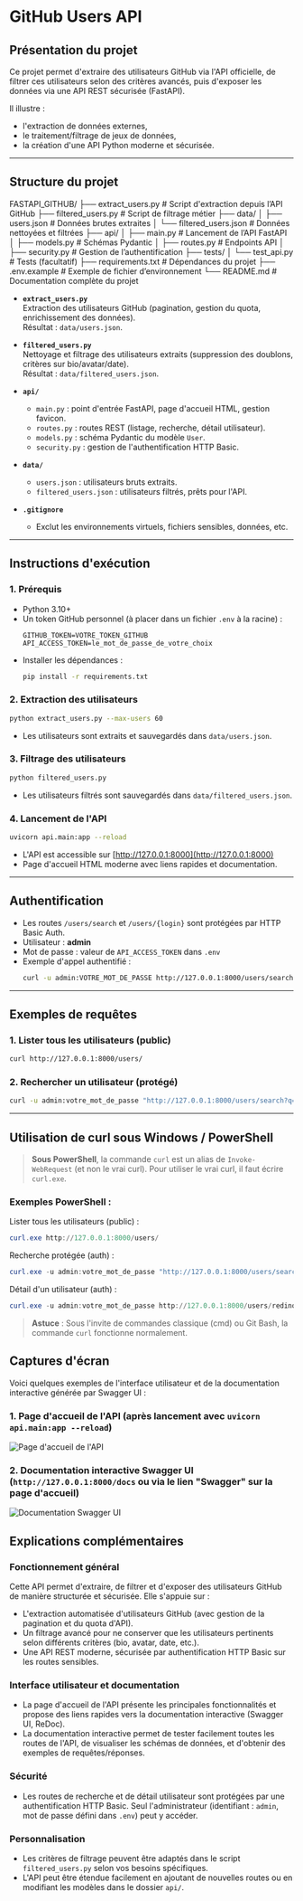 # GitHub Users API

## Présentation du projet

Ce projet permet d'extraire des utilisateurs GitHub via l'API officielle, de filtrer ces utilisateurs selon des critères avancés, puis d'exposer les données via une API REST sécurisée (FastAPI).

Il illustre :
- l'extraction de données externes,
- le traitement/filtrage de jeux de données,
- la création d'une API Python moderne et sécurisée.

---

## Structure du projet

 FASTAPI_GITHUB/
├── extract_users.py               # Script d'extraction depuis l’API GitHub
├── filtered_users.py              # Script de filtrage métier
├── data/
│   ├── users.json                 # Données brutes extraites
│   └── filtered_users.json        # Données nettoyées et filtrées
├── api/
│   ├── main.py                    # Lancement de l’API FastAPI
│   ├── models.py                  # Schémas Pydantic
│   ├── routes.py                  # Endpoints API
│   ├── security.py                # Gestion de l’authentification
├── tests/
│   └── test_api.py                # Tests (facultatif)
├── requirements.txt              # Dépendances du projet
├── .env.example                  # Exemple de fichier d’environnement
└── README.md                     # Documentation complète du projet



- **`extract_users.py`**  
  Extraction des utilisateurs GitHub (pagination, gestion du quota, enrichissement des données).  
  Résultat : `data/users.json`.

- **`filtered_users.py`**  
  Nettoyage et filtrage des utilisateurs extraits (suppression des doublons, critères sur bio/avatar/date).  
  Résultat : `data/filtered_users.json`.

- **`api/`**  
  - `main.py` : point d'entrée FastAPI, page d'accueil HTML, gestion favicon.
  - `routes.py` : routes REST (listage, recherche, détail utilisateur).
  - `models.py` : schéma Pydantic du modèle `User`.
  - `security.py` : gestion de l'authentification HTTP Basic.

- **`data/`**  
  - `users.json` : utilisateurs bruts extraits.
  - `filtered_users.json` : utilisateurs filtrés, prêts pour l'API.


- **`.gitignore`**  
  - Exclut les environnements virtuels, fichiers sensibles, données, etc.

---

## Instructions d'exécution

### 1. Prérequis

- Python 3.10+
- Un token GitHub personnel (à placer dans un fichier `.env` à la racine) :
  ```
  GITHUB_TOKEN=VOTRE_TOKEN_GITHUB
  API_ACCESS_TOKEN=le_mot_de_passe_de_votre_choix
  ```
- Installer les dépendances :
  ```bash
  pip install -r requirements.txt
  ```

### 2. Extraction des utilisateurs

```bash
python extract_users.py --max-users 60
```
- Les utilisateurs sont extraits et sauvegardés dans `data/users.json`.

### 3. Filtrage des utilisateurs

```bash
python filtered_users.py
```
- Les utilisateurs filtrés sont sauvegardés dans `data/filtered_users.json`.

### 4. Lancement de l'API

```bash
uvicorn api.main:app --reload
```
- L'API est accessible sur [http://127.0.0.1:8000](http://127.0.0.1:8000)
- Page d'accueil HTML moderne avec liens rapides et documentation.

---

## Authentification

- Les routes `/users/search` et `/users/{login}` sont protégées par HTTP Basic Auth.
- Utilisateur : **admin**
- Mot de passe : valeur de `API_ACCESS_TOKEN` dans `.env`
- Exemple d'appel authentifié :
  ```bash
  curl -u admin:VOTRE_MOT_DE_PASSE http://127.0.0.1:8000/users/search?q=redinov
  ```

---

## Exemples de requêtes

### 1. Lister tous les utilisateurs (public)
```bash
curl http://127.0.0.1:8000/users/
```

### 2. Rechercher un utilisateur (protégé)
```bash
curl -u admin:votre_mot_de_passe "http://127.0.0.1:8000/users/search?q=redinov"
```

---

## Utilisation de curl sous Windows / PowerShell

> **Sous PowerShell**, la commande `curl` est un alias de `Invoke-WebRequest` (et non le vrai curl). Pour utiliser le vrai curl, il faut écrire `curl.exe`.

### Exemples PowerShell :

Lister tous les utilisateurs (public) :
```powershell
curl.exe http://127.0.0.1:8000/users/
```

Recherche protégée (auth) :
```powershell
curl.exe -u admin:votre_mot_de_passe "http://127.0.0.1:8000/users/search?q=redinov"
```

Détail d'un utilisateur (auth) :
```powershell
curl.exe -u admin:votre_mot_de_passe http://127.0.0.1:8000/users/redinov
```

> **Astuce** : Sous l'invite de commandes classique (cmd) ou Git Bash, la commande `curl` fonctionne normalement.


## Captures d'écran

Voici quelques exemples de l'interface utilisateur et de la documentation interactive générée par Swagger UI :

### 1. Page d'accueil de l'API (après lancement avec `uvicorn api.main:app --reload`)
![Page d'accueil de l'API](image.png)

### 2. Documentation interactive Swagger UI (`http://127.0.0.1:8000/docs` ou via le lien "Swagger" sur la page d'accueil)
![Documentation Swagger UI](image-1.png)

## Explications complémentaires

### Fonctionnement général

Cette API permet d'extraire, de filtrer et d'exposer des utilisateurs GitHub de manière structurée et sécurisée. Elle s'appuie sur :
- L'extraction automatisée d'utilisateurs GitHub (avec gestion de la pagination et du quota d'API).
- Un filtrage avancé pour ne conserver que les utilisateurs pertinents selon différents critères (bio, avatar, date, etc.).
- Une API REST moderne, sécurisée par authentification HTTP Basic sur les routes sensibles.

### Interface utilisateur et documentation

- La page d'accueil de l'API présente les principales fonctionnalités et propose des liens rapides vers la documentation interactive (Swagger UI, ReDoc).
- La documentation interactive permet de tester facilement toutes les routes de l'API, de visualiser les schémas de données, et d'obtenir des exemples de requêtes/réponses.

### Sécurité

- Les routes de recherche et de détail utilisateur sont protégées par une authentification HTTP Basic. Seul l'administrateur (identifiant : `admin`, mot de passe défini dans `.env`) peut y accéder.

### Personnalisation

- Les critères de filtrage peuvent être adaptés dans le script `filtered_users.py` selon vos besoins spécifiques.
- L'API peut être étendue facilement en ajoutant de nouvelles routes ou en modifiant les modèles dans le dossier `api/`.